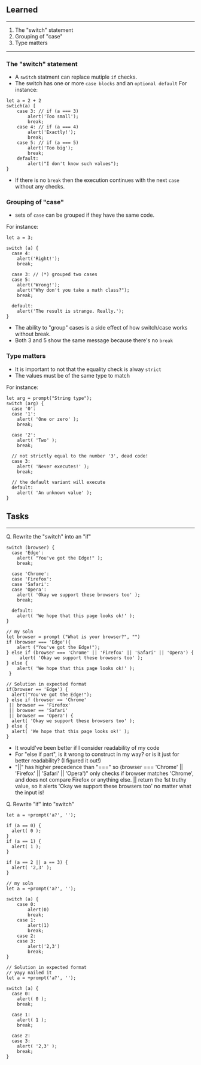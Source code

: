 ## Learned 
---
1. The "switch" statement
2. Grouping of "case"
3. Type matters
---
### The "switch" statement
- A `switch` statment can replace mutiple `if` checks.
- The switch has one or more `case blocks` and an `optional default`
For instance:
```
let a = 2 + 2
swtich(a) [
	case 3: // if (a === 3)
    	alert('Too small');
    	break;
    case 4: // if (a === 4)
       	alert('Exactly!');
    	break;
    case 5: // if (a === 5)
       	alert('Too big');
    	break;
    default:
    	alert("I don't know such values");
}
``` 
- If there is no `break` then the execution continues with the next `case` without any checks.

### Grouping of "case"
- sets of `case` can be grouped if they have the same code.

For instance:
```
let a = 3;

switch (a) {
  case 4:
    alert('Right!');
    break;

  case 3: // (*) grouped two cases
  case 5:
    alert('Wrong!');
    alert("Why don't you take a math class?");
    break;

  default:
    alert('The result is strange. Really.');
}
```
- The ability to "group" cases is a side effect of how switch/case works without break.
- Both 3 and 5 show the same message because there's no `break`


### Type matters 
- It is important to not that the equality check is alway `strict`
- The values must be of the same type to match

For instance:
```
let arg = prompt("String type");
switch (arg) {
  case '0':
  case '1':
    alert( 'One or zero' );
    break;

  case '2':
    alert( 'Two' );
    break;
  
  // not strictly equal to the number '3', dead code!
  case 3:
    alert( 'Never executes!' );
    break;
  
  // the default variant will execute
  default:
    alert( 'An unknown value' );
} 
```

## Tasks
---
Q. Rewrite the "switch" into an "if"
```
switch (browser) {
  case 'Edge':
    alert( "You've got the Edge!" );
    break;

  case 'Chrome':
  case 'Firefox':
  case 'Safari':
  case 'Opera':
    alert( 'Okay we support these browsers too' );
    break;

  default:
    alert( 'We hope that this page looks ok!' );
}
```
```
// my soln
let browser = prompt ("What is your browser?", "")
if (browser === 'Edge'){
	alert ("You've got the Edge!");
} else if (browser === 'Chrome' || 'Firefox' || 'Safari' || 'Opera') {
	 alert( 'Okay we support these browsers too' );
} else {
	alert( 'We hope that this page looks ok!' );
 }
```
```
// Solution in expected format
if(browser == 'Edge') {
  alert("You've got the Edge!");
} else if (browser == 'Chrome'
 || browser == 'Firefox'
 || browser == 'Safari'
 || browser == 'Opera') {
  alert( 'Okay we support these browsers too' );
} else {
  alert( 'We hope that this page looks ok!' );
}
```
- It would've been better if I consider readability of my code
- For "else if part", is it wrong to construct in my way? or is it just for better readability? (I figured it out!)
- "||" has higher precedence than "===" so (browser === 'Chrome' || 'Firefox' || 'Safari' || 'Opera')" only checks if browser matches 'Chrome', and does not compare Firefox or anything else. || return the 1st truthy value, so it alerts 'Okay we support these browsers too' no matter what the input is!


Q. Rewrite "if" into "switch"
```
let a = +prompt('a?', '');

if (a == 0) {
  alert( 0 );
}
if (a == 1) {
  alert( 1 );
}

if (a == 2 || a == 3) {
  alert( '2,3' );
}
```

```
// my soln
let a = +prompt('a?', '');

switch (a) {
	case 0:
		alert(0)
   	 	break;
    case 1:
		alert(1)
   	 	break;
    case 2:
	case 3:
		alert('2,3')
   	 	break;
}
```
```
// Solution in expected format
// yayy nailed it 
let a = +prompt('a?', '');

switch (a) {
  case 0:
    alert( 0 );
    break;

  case 1:
    alert( 1 );
    break;

  case 2:
  case 3:
    alert( '2,3' );
    break;
}
```

 